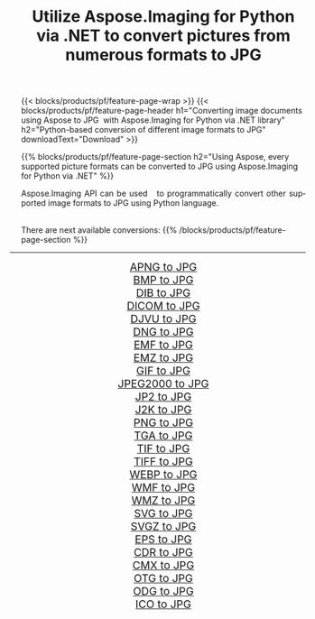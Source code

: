 ﻿---
title: Utilize Aspose.Imaging for Python via .NET to convert pictures from numerous formats to JPG 
weight: 3920
url: /python-net/conversion/to/jpg 
lang: en
langdirlevel: 2
locales: zh-hans,ja,it,ru,de,es,fr,nl,id,lt,pl,pt,vi,tr,ko,zh-hant,ar,hi,th,sv,cs,uk,he
description: You can use Aspose.Imaging for Python via .NET library to convert from a variety of formats to JPG
---

{{< blocks/products/pf/feature-page-wrap >}}
{{< blocks/products/pf/feature-page-header h1="Converting image documents using Aspose to JPG  with Aspose.Imaging for Python via .NET library" h2="Python-based conversion of different image formats to JPG" downloadText="Download" >}}


{{% blocks/products/pf/feature-page-section  h2="Using Aspose, every supported picture formats can be converted to JPG using Aspose.Imaging for Python via .NET" %}}
<p align=justify>Aspose.Imaging API can be used   to programmatically convert other supported image formats to JPG using Python language.</p>
<br/>
There are next available conversions:
{{% /blocks/products/pf/feature-page-section %}}
<div class="container-fluid productfamilypage bg-gray">
    <div class="convertypes bg-gray agp-content section">
        <div class="container">
		<hr style="margin-left:-20px;"/>
		<div class="row other-converters" style="gap: 10px;font-size: 19px;text-align:center;">
		    <div class='col-md-2 other-converter remove-lp remove-rp'><a href="/imaging/python-net/conversion/apng-to-jpg" style="padding:15px;">APNG to JPG</a></div>
<div class='col-md-2 other-converter remove-lp remove-rp'><a href="/imaging/python-net/conversion/bmp-to-jpg" style="padding:15px;">BMP to JPG</a></div>
<div class='col-md-2 other-converter remove-lp remove-rp'><a href="/imaging/python-net/conversion/dib-to-jpg" style="padding:15px;">DIB to JPG</a></div>
<div class='col-md-2 other-converter remove-lp remove-rp'><a href="/imaging/python-net/conversion/dicom-to-jpg" style="padding:15px;">DICOM to JPG</a></div>
<div class='col-md-2 other-converter remove-lp remove-rp'><a href="/imaging/python-net/conversion/djvu-to-jpg" style="padding:15px;">DJVU to JPG</a></div>
<div class='col-md-2 other-converter remove-lp remove-rp'><a href="/imaging/python-net/conversion/dng-to-jpg" style="padding:15px;">DNG to JPG</a></div>
<div class='col-md-2 other-converter remove-lp remove-rp'><a href="/imaging/python-net/conversion/emf-to-jpg" style="padding:15px;">EMF to JPG</a></div>
<div class='col-md-2 other-converter remove-lp remove-rp'><a href="/imaging/python-net/conversion/emz-to-jpg" style="padding:15px;">EMZ to JPG</a></div>
<div class='col-md-2 other-converter remove-lp remove-rp'><a href="/imaging/python-net/conversion/gif-to-jpg" style="padding:15px;">GIF to JPG</a></div>
<div class='col-md-2 other-converter remove-lp remove-rp'><a href="/imaging/python-net/conversion/jpeg2000-to-jpg" style="padding:15px;">JPEG2000 to JPG</a></div>
<div class='col-md-2 other-converter remove-lp remove-rp'><a href="/imaging/python-net/conversion/jp2-to-jpg" style="padding:15px;">JP2 to JPG</a></div>
<div class='col-md-2 other-converter remove-lp remove-rp'><a href="/imaging/python-net/conversion/j2k-to-jpg" style="padding:15px;">J2K to JPG</a></div>
<div class='col-md-2 other-converter remove-lp remove-rp'><a href="/imaging/python-net/conversion/png-to-jpg" style="padding:15px;">PNG to JPG</a></div>
<div class='col-md-2 other-converter remove-lp remove-rp'><a href="/imaging/python-net/conversion/tga-to-jpg" style="padding:15px;">TGA to JPG</a></div>
<div class='col-md-2 other-converter remove-lp remove-rp'><a href="/imaging/python-net/conversion/tif-to-jpg" style="padding:15px;">TIF to JPG</a></div>
<div class='col-md-2 other-converter remove-lp remove-rp'><a href="/imaging/python-net/conversion/tiff-to-jpg" style="padding:15px;">TIFF to JPG</a></div>
<div class='col-md-2 other-converter remove-lp remove-rp'><a href="/imaging/python-net/conversion/webp-to-jpg" style="padding:15px;">WEBP to JPG</a></div>
<div class='col-md-2 other-converter remove-lp remove-rp'><a href="/imaging/python-net/conversion/wmf-to-jpg" style="padding:15px;">WMF to JPG</a></div>
<div class='col-md-2 other-converter remove-lp remove-rp'><a href="/imaging/python-net/conversion/wmz-to-jpg" style="padding:15px;">WMZ to JPG</a></div>
<div class='col-md-2 other-converter remove-lp remove-rp'><a href="/imaging/python-net/conversion/svg-to-jpg" style="padding:15px;">SVG to JPG</a></div>
<div class='col-md-2 other-converter remove-lp remove-rp'><a href="/imaging/python-net/conversion/svgz-to-jpg" style="padding:15px;">SVGZ to JPG</a></div>
<div class='col-md-2 other-converter remove-lp remove-rp'><a href="/imaging/python-net/conversion/eps-to-jpg" style="padding:15px;">EPS to JPG</a></div>
<div class='col-md-2 other-converter remove-lp remove-rp'><a href="/imaging/python-net/conversion/cdr-to-jpg" style="padding:15px;">CDR to JPG</a></div>
<div class='col-md-2 other-converter remove-lp remove-rp'><a href="/imaging/python-net/conversion/cmx-to-jpg" style="padding:15px;">CMX to JPG</a></div>
<div class='col-md-2 other-converter remove-lp remove-rp'><a href="/imaging/python-net/conversion/otg-to-jpg" style="padding:15px;">OTG to JPG</a></div>
<div class='col-md-2 other-converter remove-lp remove-rp'><a href="/imaging/python-net/conversion/odg-to-jpg" style="padding:15px;">ODG to JPG</a></div>
<div class='col-md-2 other-converter remove-lp remove-rp'><a href="/imaging/python-net/conversion/ico-to-jpg" style="padding:15px;">ICO to JPG</a></div>
                </div>
        </div>
    </div>
</div>
<br/>

